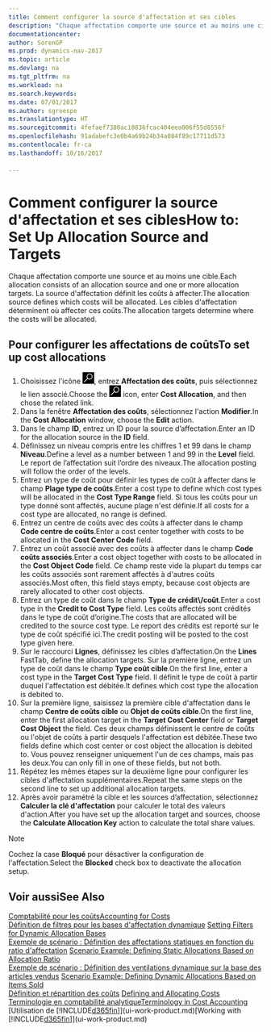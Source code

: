 ```yaml
---
title: Comment configurer la source d'affectation et ses cibles
description: "Chaque affectation comporte une source et au moins une cible. La source d'affectation définit les coûts à affecter. Les cibles d'affectation déterminent où affecter ces coûts."
documentationcenter: 
author: SorenGP
ms.prod: dynamics-nav-2017
ms.topic: article
ms.devlang: na
ms.tgt_pltfrm: na
ms.workload: na
ms.search.keywords: 
ms.date: 07/01/2017
ms.author: sgroespe
ms.translationtype: HT
ms.sourcegitcommit: 4fefaef7380ac10836fcac404eea006f55d8556f
ms.openlocfilehash: 91adabefc3e0b4a69b24b34a084f89c17711d573
ms.contentlocale: fr-ca
ms.lasthandoff: 10/16/2017

---
```

# <a name="how-to-set-up-allocation-source-and-targets"></a><span data-ttu-id="54d8c-105">Comment configurer la source d'affectation et ses cibles</span><span class="sxs-lookup"><span data-stu-id="54d8c-105">How to: Set Up Allocation Source and Targets</span></span>
<span data-ttu-id="54d8c-106">Chaque affectation comporte une source et au moins une cible.</span><span class="sxs-lookup"><span data-stu-id="54d8c-106">Each allocation consists of an allocation source and one or more allocation targets.</span></span> <span data-ttu-id="54d8c-107">La source d'affectation définit les coûts à affecter.</span><span class="sxs-lookup"><span data-stu-id="54d8c-107">The allocation source defines which costs will be allocated.</span></span> <span data-ttu-id="54d8c-108">Les cibles d'affectation déterminent où affecter ces coûts.</span><span class="sxs-lookup"><span data-stu-id="54d8c-108">The allocation targets determine where the costs will be allocated.</span></span>  

## <a name="to-set-up-cost-allocations"></a><span data-ttu-id="54d8c-109">Pour configurer les affectations de coûts</span><span class="sxs-lookup"><span data-stu-id="54d8c-109">To set up cost allocations</span></span>  
1.  <span data-ttu-id="54d8c-110">Choisissez l'icône ![Page ou rapport pour la recherche](media/ui-search/search_small.png "icône Page ou rapport pour la recherche"), entrez **Affectation des coûts**, puis sélectionnez le lien associé.</span><span class="sxs-lookup"><span data-stu-id="54d8c-110">Choose the ![Search for Page or Report](media/ui-search/search_small.png "Search for Page or Report icon") icon, enter **Cost Allocation**, and then chose the related link.</span></span>  
2.  <span data-ttu-id="54d8c-111">Dans la fenêtre **Affectation des coûts**, sélectionnez l'action **Modifier**.</span><span class="sxs-lookup"><span data-stu-id="54d8c-111">In the **Cost Allocation** window, choose the **Edit** action.</span></span>  
3.  <span data-ttu-id="54d8c-112">Dans le champ **ID**, entrez un ID pour la source d’affectation.</span><span class="sxs-lookup"><span data-stu-id="54d8c-112">Enter an ID for the allocation source in the **ID** field.</span></span>  
4.  <span data-ttu-id="54d8c-113">Définissez un niveau compris entre les chiffres 1 et 99 dans le champ **Niveau**.</span><span class="sxs-lookup"><span data-stu-id="54d8c-113">Define a level as a number between 1 and 99 in the **Level** field.</span></span> <span data-ttu-id="54d8c-114">Le report de l’affectation suit l’ordre des niveaux.</span><span class="sxs-lookup"><span data-stu-id="54d8c-114">The allocation posting will follow the order of the levels.</span></span>  
5.  <span data-ttu-id="54d8c-115">Entrez un type de coût pour définir les types de coût à affecter dans le champ **Plage type de coûts**.</span><span class="sxs-lookup"><span data-stu-id="54d8c-115">Enter a cost type to define which cost types will be allocated in the **Cost Type Range** field.</span></span> <span data-ttu-id="54d8c-116">Si tous les coûts pour un type donné sont affectés, aucune plage n'est définie.</span><span class="sxs-lookup"><span data-stu-id="54d8c-116">If all costs for a cost type are allocated, no range is defined.</span></span>  
6.  <span data-ttu-id="54d8c-117">Entrez un centre de coûts avec des coûts à affecter dans le champ **Code centre de coûts**.</span><span class="sxs-lookup"><span data-stu-id="54d8c-117">Enter a cost center together with costs to be allocated in the **Cost Center Code** field.</span></span>  
7.  <span data-ttu-id="54d8c-118">Entrez un coût associé avec des coûts à affecter dans le champ **Code coûts associés**.</span><span class="sxs-lookup"><span data-stu-id="54d8c-118">Enter a cost object together with costs to be allocated in the **Cost Object Code** field.</span></span> <span data-ttu-id="54d8c-119">Ce champ reste vide la plupart du temps car les coûts associés sont rarement affectés à d'autres coûts associés.</span><span class="sxs-lookup"><span data-stu-id="54d8c-119">Most often, this field stays empty, because cost objects are rarely allocated to other cost objects.</span></span>  
8.  <span data-ttu-id="54d8c-120">Entrez un type de coût dans le champ **Type de crédit\\\/coût**.</span><span class="sxs-lookup"><span data-stu-id="54d8c-120">Enter a cost type in the **Credit to Cost Type** field.</span></span> <span data-ttu-id="54d8c-121">Les coûts affectés sont crédités dans le type de coût d’origine.</span><span class="sxs-lookup"><span data-stu-id="54d8c-121">The costs that are allocated will be credited to the source cost type.</span></span> <span data-ttu-id="54d8c-122">Le report des crédits est reporté sur le type de coût spécifié ici.</span><span class="sxs-lookup"><span data-stu-id="54d8c-122">The credit posting will be posted to the cost type given here.</span></span>  
9. <span data-ttu-id="54d8c-123">Sur le raccourci **Lignes**, définissez les cibles d’affectation.</span><span class="sxs-lookup"><span data-stu-id="54d8c-123">On the **Lines** FastTab, define the allocation targets.</span></span> <span data-ttu-id="54d8c-124">Sur la première ligne, entrez un type de coût dans le champ **Type coût cible**.</span><span class="sxs-lookup"><span data-stu-id="54d8c-124">On the first line, enter a cost type in the **Target Cost Type** field.</span></span> <span data-ttu-id="54d8c-125">Il définit le type de coût à partir duquel l'affectation est débitée.</span><span class="sxs-lookup"><span data-stu-id="54d8c-125">It defines which cost type the allocation is debited to.</span></span>  
10. <span data-ttu-id="54d8c-126">Sur la première ligne, saisissez la première cible d'affectation dans le champ **Centre de coûts cible** ou **Objet de coûts cible**.</span><span class="sxs-lookup"><span data-stu-id="54d8c-126">On the first line, enter the first allocation target in the **Target Cost Center** field or **Target Cost Object** the field.</span></span> <span data-ttu-id="54d8c-127">Ces deux champs définissent le centre de coûts ou l'objet de coûts à partir desquels l'affectation est débitée.</span><span class="sxs-lookup"><span data-stu-id="54d8c-127">These two fields define which cost center or cost object the allocation is debited to.</span></span> <span data-ttu-id="54d8c-128">Vous pouvez renseigner uniquement l'un de ces champs, mais pas les deux.</span><span class="sxs-lookup"><span data-stu-id="54d8c-128">You can only fill in one of these fields, but not both.</span></span>  
11. <span data-ttu-id="54d8c-129">Répétez les mêmes étapes sur la deuxième ligne pour configurer les cibles d'affectation supplémentaires.</span><span class="sxs-lookup"><span data-stu-id="54d8c-129">Repeat the same steps on the second line to set up additional allocation targets.</span></span>  
12. <span data-ttu-id="54d8c-130">Après avoir paramétré la cible et les sources d’affectation, sélectionnez **Calculer la clé d'affectation** pour calculer le total des valeurs d'action.</span><span class="sxs-lookup"><span data-stu-id="54d8c-130">After you have set up the allocation target and sources, choose the **Calculate Allocation Key** action to calculate the total share values.</span></span>  

> [!NOTE]  
>  <span data-ttu-id="54d8c-131">Cochez la case **Bloqué** pour désactiver la configuration de l'affectation.</span><span class="sxs-lookup"><span data-stu-id="54d8c-131">Select the **Blocked** check box to deactivate the allocation setup.</span></span>  

## <a name="see-also"></a><span data-ttu-id="54d8c-132">Voir aussi</span><span class="sxs-lookup"><span data-stu-id="54d8c-132">See Also</span></span>  
[<span data-ttu-id="54d8c-133">Comptabilité pour les coûts</span><span class="sxs-lookup"><span data-stu-id="54d8c-133">Accounting for Costs</span></span>](finance-manage-cost-accounting.md)  
 <span data-ttu-id="54d8c-134">[Définition de filtres pour les bases d'affectation dynamique](finance-setting-filters-for-dynamic-allocation-bases.md) </span><span class="sxs-lookup"><span data-stu-id="54d8c-134">[Setting Filters for Dynamic Allocation Bases](finance-setting-filters-for-dynamic-allocation-bases.md) </span></span>  
 <span data-ttu-id="54d8c-135">[Exemple de scénario : Définition des affectations statiques en fonction du ratio d'affectation](finance-scenario-example-defining-static-allocations-based-on-allocation-ratio.md) </span><span class="sxs-lookup"><span data-stu-id="54d8c-135">[Scenario Example: Defining Static Allocations Based on Allocation Ratio](finance-scenario-example-defining-static-allocations-based-on-allocation-ratio.md) </span></span>  
 <span data-ttu-id="54d8c-136">[Exemple de scénario : Définition des ventilations dynamique sur la base des articles vendus](finance-scenario-example-defining-dynamic-allocations-based-on-items-sold.md) </span><span class="sxs-lookup"><span data-stu-id="54d8c-136">[Scenario Example: Defining Dynamic Allocations Based on Items Sold](finance-scenario-example-defining-dynamic-allocations-based-on-items-sold.md) </span></span>  
 <span data-ttu-id="54d8c-137">[Définition et répartition des coûts](finance-define-and-allocate-costs.md) </span><span class="sxs-lookup"><span data-stu-id="54d8c-137">[Defining and Allocating Costs](finance-define-and-allocate-costs.md) </span></span>  
 [<span data-ttu-id="54d8c-138">Terminologie en comptabilité analytique</span><span class="sxs-lookup"><span data-stu-id="54d8c-138">Terminology in Cost Accounting</span></span>](finance-terminology-in-cost-accounting.md)  
 <span data-ttu-id="54d8c-139">[Utilisation de [!INCLUDE[d365fin](includes/d365fin_md.md)]](ui-work-product.md)</span><span class="sxs-lookup"><span data-stu-id="54d8c-139">[Working with [!INCLUDE[d365fin](includes/d365fin_md.md)]](ui-work-product.md)</span></span>


